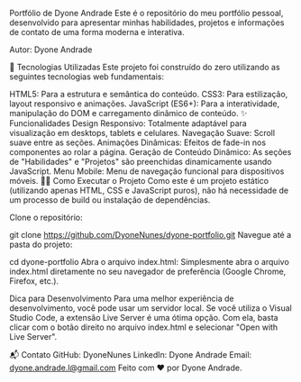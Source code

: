Portfólio de Dyone Andrade
Este é o repositório do meu portfólio pessoal, desenvolvido para apresentar minhas habilidades, projetos e informações de contato de uma forma moderna e interativa.

Autor: Dyone Andrade

🚀 Tecnologias Utilizadas
Este projeto foi construído do zero utilizando as seguintes tecnologias web fundamentais:

HTML5: Para a estrutura e semântica do conteúdo.
CSS3: Para estilização, layout responsivo e animações.
JavaScript (ES6+): Para a interatividade, manipulação do DOM e carregamento dinâmico de conteúdo.
✨ Funcionalidades
Design Responsivo: Totalmente adaptável para visualização em desktops, tablets e celulares.
Navegação Suave: Scroll suave entre as seções.
Animações Dinâmicas: Efeitos de fade-in nos componentes ao rolar a página.
Geração de Conteúdo Dinâmico: As seções de "Habilidades" e "Projetos" são preenchidas dinamicamente usando JavaScript.
Menu Mobile: Menu de navegação funcional para dispositivos móveis.
🏃‍♂️ Como Executar o Projeto
Como este é um projeto estático (utilizando apenas HTML, CSS e JavaScript puros), não há necessidade de um processo de build ou instalação de dependências.

Clone o repositório:

git clone https://github.com/DyoneNunes/dyone-portfolio.git
Navegue até a pasta do projeto:

cd dyone-portfolio
Abra o arquivo index.html: Simplesmente abra o arquivo index.html diretamente no seu navegador de preferência (Google Chrome, Firefox, etc.).

Dica para Desenvolvimento
Para uma melhor experiência de desenvolvimento, você pode usar um servidor local. Se você utiliza o Visual Studio Code, a extensão Live Server é uma ótima opção. Com ela, basta clicar com o botão direito no arquivo index.html e selecionar "Open with Live Server".

📬 Contato
GitHub: DyoneNunes
LinkedIn: Dyone Andrade
Email: dyone.andrade.l@gmail.com
Feito com ❤️ por Dyone Andrade.
